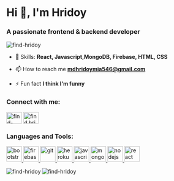 <!-- ### Hi there 👋


**find-hridoy/find-hridoy** is a ✨ _special_ ✨ repository because its `README.md` (this file) appears on your GitHub profile.

Here are some ideas to get you started:

- 🔭 I’m currently working on ...
- 🌱 I’m currently learning ...
- 👯 I’m looking to collaborate on ...
- 🤔 I’m looking for help with ...
- 💬 Ask me about ...
- 📫 How to reach me: ...
- 😄 Pronouns: ...
- ⚡ Fun fact: ...
-->
<h1>Hi 👋, I'm Hridoy</h1>
<h3>A passionate frontend & backend developer</h3>

<p align="left"> <img src="https://komarev.com/ghpvc/?username=find-hridoy&label=Profile%20views&color=0e75b6&style=flat" alt="find-hridoy" /> </p>

- 💬 Skills: **React, Javascript,MongoDB, Firebase, HTML, CSS**

- 📫 How to reach me **mdhridoymia546@gmail.com**

- ⚡ Fun fact **I think I'm funny**

<h3 align="left">Connect with me:</h3>
<p align="left">
<a href="https://linkedin.com/in/find-hridoy" target="blank"><img align="center" src="https://cdn.jsdelivr.net/npm/simple-icons@3.0.1/icons/linkedin.svg" alt="find-hridoy" height="30" width="40" /></a>
<a href="https://fb.com/find.hridoy3" target="blank"><img align="center" src="https://cdn.jsdelivr.net/npm/simple-icons@3.0.1/icons/facebook.svg" alt="find.hridoy3" height="30" width="40" /></a>
</p>

<h3 align="left">Languages and Tools:</h3>
<p align="left"> <a href="https://getbootstrap.com" target="_blank"> <img src="https://devicons.github.io/devicon/devicon.git/icons/bootstrap/bootstrap-plain.svg" alt="bootstrap" width="40" height="40"/> </a> <a href="https://firebase.google.com/" target="_blank"> <img src="https://www.vectorlogo.zone/logos/firebase/firebase-icon.svg" alt="firebase" width="40" height="40"/> </a> <a href="https://git-scm.com/" target="_blank"> <img src="https://www.vectorlogo.zone/logos/git-scm/git-scm-icon.svg" alt="git" width="40" height="40"/> </a> <a href="https://heroku.com" target="_blank"> <img src="https://www.vectorlogo.zone/logos/heroku/heroku-icon.svg" alt="heroku" width="40" height="40"/> </a> <a href="https://developer.mozilla.org/en-US/docs/Web/JavaScript" target="_blank"> <img src="https://devicons.github.io/devicon/devicon.git/icons/javascript/javascript-original.svg" alt="javascript" width="40" height="40"/> </a> <a href="https://www.mongodb.com/" target="_blank"> <img src="https://devicons.github.io/devicon/devicon.git/icons/mongodb/mongodb-original-wordmark.svg" alt="mongodb" width="40" height="40"/> </a> <a href="https://nodejs.org" target="_blank"> <img src="https://devicons.github.io/devicon/devicon.git/icons/nodejs/nodejs-original-wordmark.svg" alt="nodejs" width="40" height="40"/> </a> <a href="https://reactjs.org/" target="_blank"> <img src="https://devicons.github.io/devicon/devicon.git/icons/react/react-original-wordmark.svg" alt="react" width="40" height="40"/> </a> </p>

<p><img align="left" src="https://github-readme-stats.vercel.app/api/top-langs?username=find-hridoy&show_icons=true&locale=en&layout=compact" alt="find-hridoy" /></p>

<p>&nbsp;<img align="left" src="https://github-readme-stats.vercel.app/api?username=find-hridoy&show_icons=true&locale=en" alt="find-hridoy" /></p>
